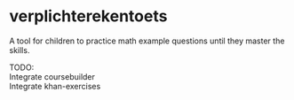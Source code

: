 verplichterekentoets
====================

A tool for children to practice math example questions until they master the skills.

TODO:  
Integrate coursebuilder  
Integrate khan-exercises  

